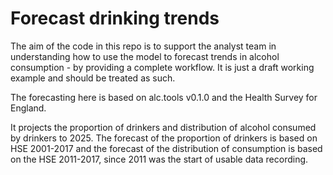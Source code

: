 # Forecast drinking trends

The aim of the code in this repo is to support the analyst team in understanding how to use the model to forecast trends in alcohol consumption - by providing a complete workflow. It is just a draft working example and should be treated as such.   

The forecasting here is based on alc.tools v0.1.0 and the Health Survey for England.   

It projects the proportion of drinkers and distribution of alcohol consumed by drinkers to 2025. The forecast of the proportion of drinkers is based on HSE 2001-2017 and the forecast of the distribution of consumption is based on the HSE 2011-2017, since 2011 was the start of usable data recording.     






